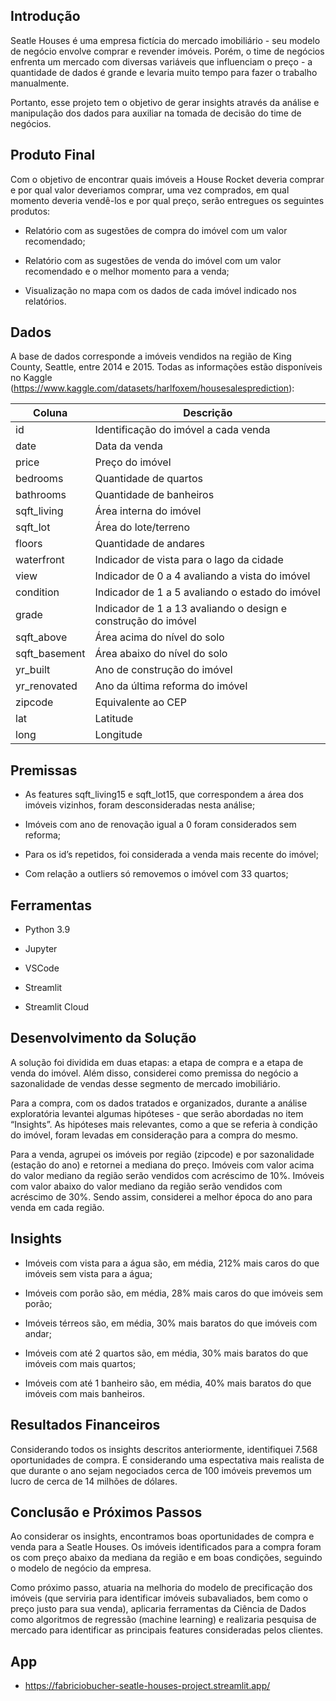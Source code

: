 
## Introdução

Seatle Houses é uma empresa fictícia do mercado imobiliário - seu modelo de negócio envolve comprar e revender imóveis. Porém, o time de negócios enfrenta um mercado com diversas variáveis que influenciam o preço - a quantidade de dados é grande e levaria muito tempo para fazer o trabalho manualmente.

Portanto, esse projeto tem o objetivo de gerar insights através da análise e manipulação dos dados para auxiliar na tomada de decisão do time de negócios.

## Produto Final

Com o objetivo de encontrar quais imóveis a House Rocket deveria comprar e por qual valor deveriamos comprar, uma vez comprados, em qual momento deveria vendê-los e por qual preço, serão entregues os seguintes produtos:

* Relatório com as sugestões de compra do imóvel com um valor recomendado;

* Relatório com as sugestões de venda do imóvel com um valor recomendado e o melhor momento para a venda;

* Visualização no mapa com os dados de cada imóvel indicado nos relatórios.

## Dados

A base de dados corresponde a imóveis vendidos na região de King County, Seattle, entre 2014 e 2015. Todas as informações estão disponíveis no Kaggle (https://www.kaggle.com/datasets/harlfoxem/housesalesprediction):

| Coluna        | Descrição                                                             |
|---------------|-----------------------------------------------------------------------|
| id            | Identificação do imóvel a cada venda                                  |
| date          | Data da venda                                                         |
| price         | Preço do imóvel                                                       |
| bedrooms      | Quantidade de quartos                                                 |
| bathrooms     | Quantidade de banheiros                                               |
| sqft_living   | Área interna do imóvel                                                |
| sqft_lot      | Área do lote/terreno                                                  |
| floors        | Quantidade de andares                                                 |
| waterfront    | Indicador de vista para o lago da cidade                              |
| view          | Indicador de 0 a 4 avaliando a vista do imóvel                        |
| condition     | Indicador de 1 a 5 avaliando o estado do imóvel                       |
| grade         | Indicador de 1 a 13 avaliando o design e construção do imóvel         |
| sqft_above    | Área acima do nível do solo                                           |
| sqft_basement | Área abaixo do nível do solo                                          |
| yr_built      | Ano de construção do imóvel                                           |
| yr_renovated  | Ano da última reforma do imóvel                                       |
| zipcode       | Equivalente ao CEP                                                    |
| lat           | Latitude                                                              |
| long          | Longitude                                                             |

## Premissas

* As features sqft_living15 e sqft_lot15, que correspondem a área dos imóveis vizinhos, foram desconsideradas nesta análise;

* Imóveis com ano de renovação igual a 0 foram considerados sem reforma;

* Para os id’s repetidos, foi considerada a venda mais recente do imóvel;

* Com relação a outliers só removemos o imóvel com 33 quartos;

## Ferramentas

* Python 3.9

* Jupyter

* VSCode

* Streamlit

* Streamlit Cloud

## Desenvolvimento da Solução

A solução foi dividida em duas etapas: a etapa de compra e a etapa de venda do imóvel. Além disso, considerei como premissa do negócio a sazonalidade de vendas desse segmento de mercado imobiliário.

Para a compra, com os dados tratados e organizados, durante a análise exploratória levantei algumas hipóteses - que serão abordadas no item “Insights”. As hipóteses mais relevantes, como a que se referia à condição do imóvel, foram levadas em consideração para a compra do mesmo.

Para a venda, agrupei os imóveis por região (zipcode) e por sazonalidade (estação do ano) e retornei a mediana do preço. Imóveis com valor acima do valor mediano da região serão vendidos com acréscimo de 10%. Imóveis com valor abaixo do valor mediano da região serão vendidos com acréscimo de 30%. Sendo assim, considerei a melhor época do ano para venda em cada região.



## Insights

* Imóveis com vista para a água são, em média, 212% mais caros do que imóveis sem vista para a água;

* Imóveis com porão são, em média, 28% mais caros do que imóveis sem porão;

* Imóveis térreos são, em média, 30% mais baratos do que imóveis com andar;

* Imóveis com até 2 quartos são, em média, 30% mais baratos do que imóveis com mais quartos;

* Imóveis com até 1 banheiro são, em média, 40% mais baratos do que imóveis com mais banheiros.

## Resultados Financeiros

Considerando todos os insights descritos anteriormente, identifiquei 7.568 oportunidades de compra. E considerando uma espectativa mais realista de que durante o ano sejam negociados cerca de 100 imóveis prevemos um lucro de cerca de 14 milhões de dólares.

## Conclusão e Próximos Passos

Ao considerar os insights, encontramos boas oportunidades de compra e venda para a Seatle Houses. Os imóveis identificados para a compra foram os com preço abaixo da mediana da região e em boas condições, seguindo o modelo de negócio da empresa.

Como próximo passo, atuaria na melhoria do modelo de precificação dos imóveis (que serviria para identificar imóveis subavaliados, bem como o preço justo para sua venda), aplicaria ferramentas da Ciência de Dados como algoritmos de regressão (machine learning) e realizaria pesquisa de mercado para identificar as principais features consideradas pelos clientes.

## App

* https://fabriciobucher-seatle-houses-project.streamlit.app/
